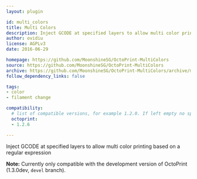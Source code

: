 ```yaml
---
layout: plugin

id: multi_colors
title: Multi Colors
description: Inject GCODE at specified layers to allow multi color printing
author: ovidiu
license: AGPLv3
date: 2016-06-29

homepage: https://github.com/MoonshineSG/OctoPrint-MultiColors
source: https://github.com/MoonshineSG/OctoPrint-MultiColors
archive: https://github.com/MoonshineSG/OctoPrint-MultiColors/archive/master.zip
follow_dependency_links: false

tags:
- color
- filament change

compatibility:
  # list of compatible versions, for example 1.2.0. If left empty no specific version requirement will be assumed
  octoprint:
  - 1.2.6

---
```


Inject GCODE at specified layers to allow multi color printing based on a regular expression

**Note:** Currently only compatible with the development version of OctoPrint (1.3.0dev, ``devel`` branch).
